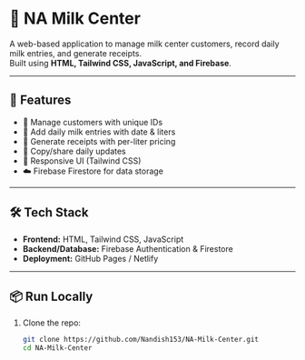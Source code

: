 # 🥛 NA Milk Center

A web-based application to manage milk center customers, record daily milk entries, and generate receipts.  
Built using **HTML, Tailwind CSS, JavaScript, and Firebase**.

---

## 🚀 Features
- 👥 Manage customers with unique IDs
- 📅 Add daily milk entries with date & liters
- 🧾 Generate receipts with per-liter pricing
- 📲 Copy/share daily updates
- 🎨 Responsive UI (Tailwind CSS)
- ☁️ Firebase Firestore for data storage

---

## 🛠️ Tech Stack
- **Frontend:** HTML, Tailwind CSS, JavaScript  
- **Backend/Database:** Firebase Authentication & Firestore  
- **Deployment:** GitHub Pages / Netlify  

---

## 📦 Run Locally
1. Clone the repo:
   ```bash
   git clone https://github.com/Nandish153/NA-Milk-Center.git
   cd NA-Milk-Center
